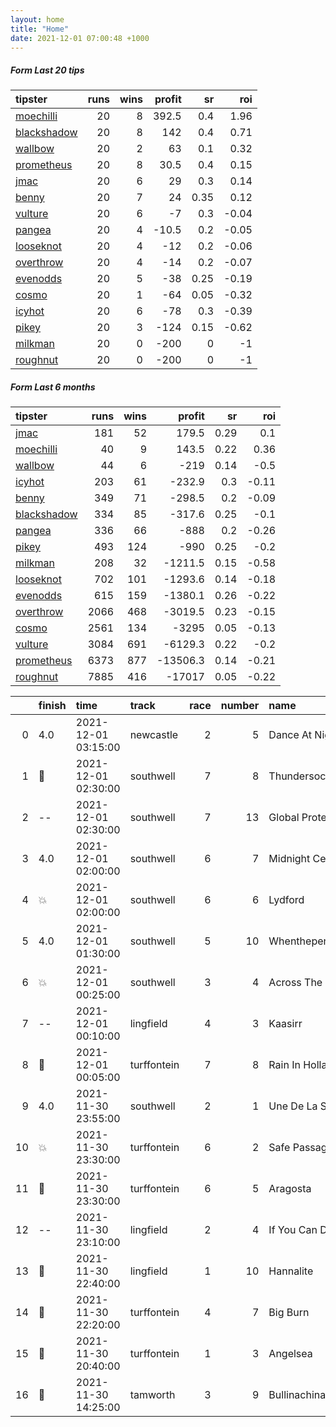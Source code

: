 ```yaml
---   
layout: home  
title: "Home"   
date: 2021-12-01 07:00:48 +1000  
---   
```



##### Form Last 20 tips   

| tipster                                                         |   runs |   wins |   profit |   sr |   roi |
|:----------------------------------------------------------------|-------:|-------:|---------:|-----:|------:|
| [moechilli](https://mrwayneo.github.io/tips/moechilli.html)     |     20 |      8 |    392.5 | 0.4  |  1.96 |
| [blackshadow](https://mrwayneo.github.io/tips/blackshadow.html) |     20 |      8 |    142   | 0.4  |  0.71 |
| [wallbow](https://mrwayneo.github.io/tips/wallbow.html)         |     20 |      2 |     63   | 0.1  |  0.32 |
| [prometheus](https://mrwayneo.github.io/tips/prometheus.html)   |     20 |      8 |     30.5 | 0.4  |  0.15 |
| [jmac](https://mrwayneo.github.io/tips/jmac.html)               |     20 |      6 |     29   | 0.3  |  0.14 |
| [benny](https://mrwayneo.github.io/tips/benny.html)             |     20 |      7 |     24   | 0.35 |  0.12 |
| [vulture](https://mrwayneo.github.io/tips/vulture.html)         |     20 |      6 |     -7   | 0.3  | -0.04 |
| [pangea](https://mrwayneo.github.io/tips/pangea.html)           |     20 |      4 |    -10.5 | 0.2  | -0.05 |
| [looseknot](https://mrwayneo.github.io/tips/looseknot.html)     |     20 |      4 |    -12   | 0.2  | -0.06 |
| [overthrow](https://mrwayneo.github.io/tips/overthrow.html)     |     20 |      4 |    -14   | 0.2  | -0.07 |
| [evenodds](https://mrwayneo.github.io/tips/evenodds.html)       |     20 |      5 |    -38   | 0.25 | -0.19 |
| [cosmo](https://mrwayneo.github.io/tips/cosmo.html)             |     20 |      1 |    -64   | 0.05 | -0.32 |
| [icyhot](https://mrwayneo.github.io/tips/icyhot.html)           |     20 |      6 |    -78   | 0.3  | -0.39 |
| [pikey](https://mrwayneo.github.io/tips/pikey.html)             |     20 |      3 |   -124   | 0.15 | -0.62 |
| [milkman](https://mrwayneo.github.io/tips/milkman.html)         |     20 |      0 |   -200   | 0    | -1    |
| [roughnut](https://mrwayneo.github.io/tips/roughnut.html)       |     20 |      0 |   -200   | 0    | -1    |

##### Form Last 6 months   

| tipster                                                         |   runs |   wins |   profit |   sr |   roi |
|:----------------------------------------------------------------|-------:|-------:|---------:|-----:|------:|
| [jmac](https://mrwayneo.github.io/tips/jmac.html)               |    181 |     52 |    179.5 | 0.29 |  0.1  |
| [moechilli](https://mrwayneo.github.io/tips/moechilli.html)     |     40 |      9 |    143.5 | 0.22 |  0.36 |
| [wallbow](https://mrwayneo.github.io/tips/wallbow.html)         |     44 |      6 |   -219   | 0.14 | -0.5  |
| [icyhot](https://mrwayneo.github.io/tips/icyhot.html)           |    203 |     61 |   -232.9 | 0.3  | -0.11 |
| [benny](https://mrwayneo.github.io/tips/benny.html)             |    349 |     71 |   -298.5 | 0.2  | -0.09 |
| [blackshadow](https://mrwayneo.github.io/tips/blackshadow.html) |    334 |     85 |   -317.6 | 0.25 | -0.1  |
| [pangea](https://mrwayneo.github.io/tips/pangea.html)           |    336 |     66 |   -888   | 0.2  | -0.26 |
| [pikey](https://mrwayneo.github.io/tips/pikey.html)             |    493 |    124 |   -990   | 0.25 | -0.2  |
| [milkman](https://mrwayneo.github.io/tips/milkman.html)         |    208 |     32 |  -1211.5 | 0.15 | -0.58 |
| [looseknot](https://mrwayneo.github.io/tips/looseknot.html)     |    702 |    101 |  -1293.6 | 0.14 | -0.18 |
| [evenodds](https://mrwayneo.github.io/tips/evenodds.html)       |    615 |    159 |  -1380.1 | 0.26 | -0.22 |
| [overthrow](https://mrwayneo.github.io/tips/overthrow.html)     |   2066 |    468 |  -3019.5 | 0.23 | -0.15 |
| [cosmo](https://mrwayneo.github.io/tips/cosmo.html)             |   2561 |    134 |  -3295   | 0.05 | -0.13 |
| [vulture](https://mrwayneo.github.io/tips/vulture.html)         |   3084 |    691 |  -6129.3 | 0.22 | -0.2  |
| [prometheus](https://mrwayneo.github.io/tips/prometheus.html)   |   6373 |    877 | -13506.3 | 0.14 | -0.21 |
| [roughnut](https://mrwayneo.github.io/tips/roughnut.html)       |   7885 |    416 | -17017   | 0.05 | -0.22 |

|    | finish            | time                | track       |   race |   number | name               |   odds | tipster            |
|---:|:------------------|:--------------------|:------------|-------:|---------:|:-------------------|-------:|:-------------------|
|  0 | 4.0               | 2021-12-01 03:15:00 | newcastle   |      2 |        5 | Dance At Night     |   4.6  | looseknot          |
|  1 | :3rd_place_medal: | 2021-12-01 02:30:00 | southwell   |      7 |        8 | Thundersockssundae |   4.2  | overthrow          |
|  2 | --                | 2021-12-01 02:30:00 | southwell   |      7 |       13 | Global Protektor   |  13    | overthrow          |
|  3 | 4.0               | 2021-12-01 02:00:00 | southwell   |      6 |        7 | Midnight Centurion |   3    | vulture            |
|  4 | :boom:            | 2021-12-01 02:00:00 | southwell   |      6 |        6 | Lydford            |   1.6  | evenodds,overthrow |
|  5 | 4.0               | 2021-12-01 01:30:00 | southwell   |      5 |       10 | Whenthepennydrops  |   4    | overthrow          |
|  6 | :boom:            | 2021-12-01 00:25:00 | southwell   |      3 |        4 | Across The Line    |   4    | evenodds,overthrow |
|  7 | --                | 2021-12-01 00:10:00 | lingfield   |      4 |        3 | Kaasirr            |   2.6  | vulture            |
|  8 | :3rd_place_medal: | 2021-12-01 00:05:00 | turffontein |      7 |        8 | Rain In Holland    |   3.4  | milkman            |
|  9 | 4.0               | 2021-11-30 23:55:00 | southwell   |      2 |        1 | Une De La Seniere  |   3.4  | overthrow          |
| 10 | :boom:            | 2021-11-30 23:30:00 | turffontein |      6 |        2 | Safe Passage       |   4.6  | vulture,milkman    |
| 11 | :3rd_place_medal: | 2021-11-30 23:30:00 | turffontein |      6 |        5 | Aragosta           |   6    | pangea,icyhot      |
| 12 | --                | 2021-11-30 23:10:00 | lingfield   |      2 |        4 | If You Can Dream   |   6    | looseknot          |
| 13 | :3rd_place_medal: | 2021-11-30 22:40:00 | lingfield   |      1 |       10 | Hannalite          |   8    | looseknot          |
| 14 | :2nd_place_medal: | 2021-11-30 22:20:00 | turffontein |      4 |        7 | Big Burn           |   4    | milkman            |
| 15 | :2nd_place_medal: | 2021-11-30 20:40:00 | turffontein |      1 |        3 | Angelsea           |   2.25 | vulture            |
| 16 | :3rd_place_medal: | 2021-11-30 14:25:00 | tamworth    |      3 |        9 | Bullinachinashop   |   4.8  | pangea             |